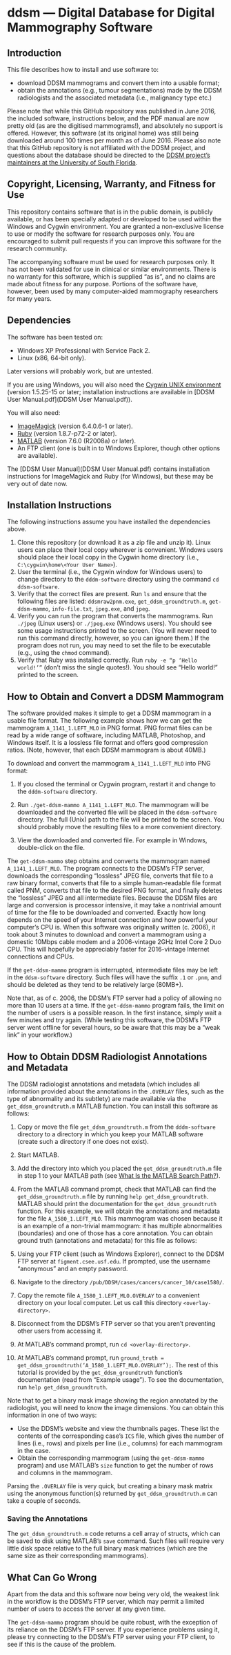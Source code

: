 # ddsm — Digital Database for Digital Mammography Software

## Introduction

This file describes how to install and use software to:

* download DDSM mammograms and convert them into a usable format;
* obtain the annotations (e.g., tumour segmentations) made by the DDSM radiologists and the associated metadata (i.e., malignancy type etc.)

Please note that while this GitHub repository was published in June 2016, the included software, instructions below, and the PDF manual are now pretty old (as are the digitised mammograms!), and absolutely no support is offered. However, this software (at its original home) was still being downloaded around 100 times per month as of June 2016. Please also note that this GitHub repository is not affiliated with the DDSM project, and questions about the database should be directed to the [DDSM project’s maintainers at the University of South Florida](http://marathon.csee.usf.edu/Mammography/Database.html).

## Copyright, Licensing, Warranty, and Fitness for Use

This repository contains software that is in the public domain, is publicly available, or has been specially adapted or developed to be used within the Windows and Cygwin environment. You are granted a non-exclusive license to use or modify the software for research purposes only. You are encouraged to submit pull requests if you can improve this software for the research community.

The accompanying software must be used for research purposes only. It has not been validated for use in clinical or similar environments. There is no warranty for this software, which is supplied “as is”, and no claims are made about fitness for any purpose. Portions of the software have, however, been used by many computer-aided mammography researchers for many years.

## Dependencies

The software has been tested on:

* Windows XP Professional with Service Pack 2.
* Linux (x86, 64-bit only).

Later versions will probably work, but are untested.

If you are using Windows, you will also need the [Cygwin UNIX environment](http://cygwin.com) (version 1.5.25-15 or later; installation instructions are available in [DDSM User Manual.pdf](DDSM User Manual.pdf)).

You will also need:

* [ImageMagick](http://imagemagick.org/script/index.php) (version 6.4.0.6-1 or later). 
* [Ruby](https://www.ruby-lang.org/en/) (version 1.8.7-p72-2 or later).
* [MATLAB](http://www.mathworks.com/products/matlab/) (version 7.6.0 (R2008a) or later).
* An FTP client (one is built in to Windows Explorer, though other options are available).

The [DDSM User Manual](DDSM User Manual.pdf) contains installation instructions for ImageMagick and Ruby (for Windows), but these may be very out of date now.

## Installation Instructions

The following instructions assume you have installed the dependencies above.

1. Clone this repository (or download it as a zip file and unzip it). Linux users can place their local copy wherever is convenient. Windows users should place their local copy in the Cygwin home directory (i.e., `C:\cygwin\home\<Your User Name>`).
2. User the terminal (i.e., the Cygwin window for Windows users) to change directory to the `dddm-software` directory using the command `cd ddsm-software`.
3. Verify that the correct files are present. Run `ls` and ensure that the following files are listed: `ddsmraw2pnm.exe`, `get_ddsm_groundtruth.m`, `get-ddsm-mammo`, `info-file.txt`, `jpeg.exe`, and `jpeg`.
4. Verify you can run the program that converts the mammograms. Run `./jpeg` (Linux users) or `./jpeg.exe` (Windows users). You should see some usage instructions printed to the screen. (You will never need to run this command directly, however, so you can ignore them.) If the program does not run, you may need to set the file to be executable (e.g., using the `chmod` command).
5. Verify that Ruby was installed correctly. Run `ruby -e “p ‘Hello world!’”` (don’t miss the single quotes!). You should see “Hello world!” printed to the screen.

## How to Obtain and Convert a DDSM Mammogram

The software provided makes it simple to get a DDSM mammogram in a usable file format. The following example shows how we can get the mammogram `A_1141_1.LEFT_MLO` in PNG format. PNG format files can be read by a wide range of software, including MATLAB, Photoshop, and Windows itself. It is a lossless file format and offers good compression ratios. (Note, however, that each DDSM mammogram is about 40MB.)

To download and convert the mammogram `A_1141_1.LEFT_MLO` into PNG format:

1. If you closed the terminal or Cygwin program, restart it and change to the `dddm-software` directory.
2. Run `./get-ddsm-mammo A_1141_1.LEFT_MLO`.
The mammogram will be downloaded and the converted file will be placed in the `ddsm-software` directory. The full (Unix) path to the file will be printed to the screen. You should probably move the resulting files to a more convenient directory.

3. View the downloaded and converted file. For example in Windows, double-click on the file.

The `get-ddsm-mammo` step obtains and converts the mammogram named `A_1141_1.LEFT_MLO`. The program connects to the DDSM’s FTP server, downloads the corresponding “lossless” JPEG file, converts that file to a raw binary format, converts that file to a simple human-readable file format called PNM, converts that file to the desired PNG format, and finally deletes the “lossless” JPEG and all intermediate files. Because the DDSM files are large and conversion is processor intensive, it may take a nontrivial amount of time for the file to be downloaded and converted. Exactly how long depends on the speed of your Internet connection and how powerful your computer’s CPU is. When this software was originally written (c. 2006), it took about 3 minutes to download and convert a mammogram using a domestic 10Mbps cable modem and a 2006-vintage 2GHz Intel Core 2 Duo CPU. This will hopefully be appreciably faster for 2016-vintage Internet connections and CPUs.

If the `get-ddsm-mammo` program is interrupted, intermediate files may be left in the `ddsm-software` directory. Such files will have the suffix `.1` or `.pnm`, and should be deleted as they tend to be relatively large (80MB+).

Note that, as of c. 2006, the DDSM’s FTP server had a policy of allowing no more than 10 users at a time. If the `get-ddsm-mammo` program fails, the limit on the number of users is a possible reason. In the first instance, simply wait a few minutes and try again. (While testing this software, the DDSM’s FTP server went offline for several hours, so be aware that this may be a “weak link” in your workflow.)

## How to Obtain DDSM Radiologist Annotations and Metadata

The DDSM radiologist annotations and metadata (which includes all information provided about the annotations in the `.OVERLAY` files, such as the type of abnormality and its subtlety) are made available via the `get_ddsm_groundtruth.m` MATLAB function. You can install this software as follows:

1. Copy or move the file `get_ddsm_groundtruth.m` from the `dddm-software` directory to a directory in which you keep your MATLAB software (create such a directory if one does not exist).
2. Start MATLAB.
3. Add the directory into which you placed the `get_ddsm_groundtruth.m` file in step 1 to your MATLAB path (see [What Is the MATLAB Search Path?](http://uk.mathworks.com/help/MATLAB/MATLAB_env/what-is-the-MATLAB-search-path.html)).
4. From the MATLAB command prompt, check that MATLAB can find the `get_ddsm_groundtruth.m` file by running `help get_ddsm_groundtruth`. MATLAB should print the documentation for the `get_ddsm_groundtruth` function.
For this example, we will obtain the annotations and metadata for the file `A_1580_1.LEFT_MLO`. This mammogram was chosen because it is an example of a non-trivial mammogram: it has multiple abnormalities (boundaries) and one of those has a core annotation. You can obtain ground truth (annotations and metadata) for this file as follows:

1. Using your FTP client (such as Windows Explorer), connect to the DDSM FTP server at `figment.csee.usf.edu`. If prompted, use the username “anonymous” and an empty password.
2. Navigate to the directory `/pub/DDSM/cases/cancers/cancer_10/case1580/`.
3. Copy the remote file `A_1580_1.LEFT_MLO.OVERLAY` to a convenient directory on your local computer. Let us call this directory `<overlay-directory>`.
4. Disconnect from the DDSM’s FTP server so that you aren’t preventing other users from accessing it.
5. At MATLAB’s command prompt, run `cd <overlay-directory>`.
6. At MATLAB’s command prompt, run `ground_truth = get_ddsm_groundtruth(‘A_1580_1.LEFT_MLO.OVERLAY’);`.
The rest of this tutorial is provided by the `get_ddsm_groundtruth` function’s documentation (read from “Example usage”). To see the documentation, run `help get_ddsm_groundtruth`.

Note that to get a binary mask image showing the region annotated by the radiologist, you will need to know the image dimensions. You can obtain this information in one of two ways:

* Use the DDSM’s website and view the thumbnails pages. These list the contents of the corresponding case’s `ICS` file, which gives the number of lines (i.e., rows) and pixels per line (i.e., columns) for each mammogram in the case.
* Obtain the corresponding mammogram (using the `get-ddsm-mammo` program) and use MATLAB’s `size` function to get the number of rows and columns in the mammogram.

Parsing the `.OVERLAY` file is very quick, but creating a binary mask matrix using the anonymous function(s) returned by `get_ddsm_groundtruth.m` can take a couple of seconds.

### Saving the Annotations

The `get_ddsm_groundtruth.m` code returns a cell array of structs, which can be saved to disk using MATLAB’s `save` command. Such files will require very little disk space relative to the full binary mask matrices (which are the same size as their corresponding mammograms).

## What Can Go Wrong

Apart from the data and this software now being very old, the weakest link in the workflow is the DDSM’s FTP server, which may permit a limited number of users to access the server at any given time.

The `get-ddsm-mammo` program should be quite robust, with the exception of its reliance on the DDSM’s FTP server. If you experience problems using it, please try connecting to the DDSM’s FTP server using your FTP client, to see if this is the cause of the problem.